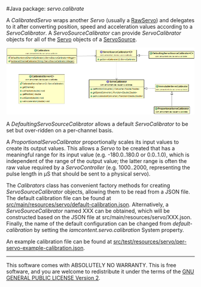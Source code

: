 #Java package: _servo.calibrate_

A _CalibratedServo_ wraps another _Servo_ (usually a [RawServo](com.iamcontent.device.servo.raw.md)) and delegates to it after converting position, speed and acceleration values according to a _ServoCalibrator_. A _ServoSourceCalibrator_ can provide _ServoCalibrator_ objects for all of the [Servo](com.iamcontent.device.servo.md) objects of a [ServoSource](com.iamcontent.device.servo.md).

![Class Diagram](../uml/com.iamcontent.device.servo.calibrate.png)

A _DefaultingServoSourceCalibrator_ allows a default _ServoCalibrator_ to be set but over-ridden on a per-channel basis.

A _ProportionalServoCalibrator_ proportionally scales its input values to create its output values. This allows a _Servo_ to be created that has a meaningful range for its input value (e.g. -180.0..180.0 or 0.0..1.0), which is independent of the range of the output value; the latter range is often the raw value required by a _ServoController_ (e.g. 1000..2000, representing the pulse length in µS that should be sent to a physical servo).

The _Calibrators_ class has convenient factory methods for creating _ServoSourceCalibrator_ objects, allowing them to be read from a JSON file. The default calibration file can be found at [src/main/resources/servo/default-calibration.json](../../../src/main/resources/servo/default-calibration.json). Alternatively, a _ServoSourceCalibrator_ named XXX can be obtained, which will be constructed based on the JSON file at src/main/resources/servo/XXX.json. Finally, the name of the default configuration can be changed from _default-calibration_ by setting the _iamcontent.servo.calibration_ System property.

An example calibration file can be found at [src/test/resources/servo/per-servo-example-calibration.json](../../../src/test/resources/servo/per-servo-example-calibration.json).

---

This software comes with ABSOLUTELY NO WARRANTY. This is free software, and you are welcome to redistribute it
under the terms of the [GNU GENERAL PUBLIC LICENSE Version 2](https://www.gnu.org/licenses/gpl-2.0.html).
